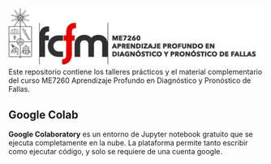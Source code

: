 ![banner](bin/banner.png)
Este repositorio contiene los talleres prácticos y el material complementario del curso ME7260 Aprendizaje Profundo en Diagnóstico y Pronóstico de Fallas.

## Google Colab
**Google Colaboratory** es un entorno de Jupyter notebook gratuito que se ejecuta completamente en la nube. La plataforma permite tanto escribir como ejecutar código, y solo se requiere de una cuenta google.
